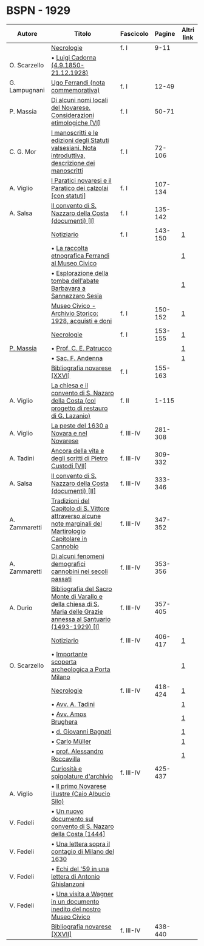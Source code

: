 # BSPN - 1929

| Autore                                                     | Titolo                                                                                                                                                                    | Fascicolo | Pagine  | Altri link                                             |
|------------------------------------------------------------|---------------------------------------------------------------------------------------------------------------------------------------------------------------------------|-----------|---------|--------------------------------------------------------|
|                                                            | [Necrologie](https://en.calameo.com/read/00726073583e6042eafdb)                                                                                                           | f. I      | 9-11    |                                                        |
| O. Scarzello                                               | • [Luigi Cadorna (4.9.1850-21.12.1928)](https://en.calameo.com/read/00726073583e6042eafdb)                                                                                |           |         |                                                        |
| G. Lampugnani                                              | [Ugo Ferrandi (nota commemorativa)](https://en.calameo.com/read/00726073583e6042eafdb)                                                                                    | f. I      | 12-49   |                                                        |
| P. Massia                                                  | [Di alcuni nomi locali del Novarese. Considerazioni etimologiche [VI]](https://en.calameo.com/read/00726073583e6042eafdb)                                                 | f. I      | 50-71   |                                                        |
| C. G. Mor                                                  | [I manoscritti e le edizioni degli Statuti valsesiani. Nota introduttiva, descrizione dei manoscritti](https://en.calameo.com/read/00726073583e6042eafdb)                 | f. I      | 72-106  |                                                        |
| A. Viglio                                                  | [I Paratici novaresi e il Paratico dei calzolai [con statuti]](https://en.calameo.com/read/00726073583e6042eafdb)                                                         | f. I      | 107-134 |                                                        |
| A. Salsa                                                   | [Il convento di S. Nazzaro della Costa (documenti) [I]](https://en.calameo.com/read/00726073583e6042eafdb)                                                                | f. I      | 135-142 |                                                        |
|                                                            | [Notiziario](http://www.ssno.it/BSPNo/bspn_not29.html#291a)                                                                                                               | f. I      | 143-150 | [1](https://en.calameo.com/read/00726073583e6042eafdb) |
|                                                            | • [La raccolta etnografica Ferrandi al Museo Civico](http://www.ssno.it/BSPNo/bspn_not29.html#ferr)                                                                       |           |         | [1](https://en.calameo.com/read/00726073583e6042eafdb) |
|                                                            | • [Esplorazione della tomba dell'abate Barbavara a Sannazzaro Sesia](http://www.ssno.it/BSPNo/bspn_not29.html#barb)                                                       |           |         | [1](https://en.calameo.com/read/00726073583e6042eafdb) |
|                                                            | [Museo Civico - Archivio Storico: 1928, acquisti e doni](http://www.ssno.it/BSPNo/bspn_not29.html#291b)                                                                   | f. I      | 150-152 | [1](https://en.calameo.com/read/00726073583e6042eafdb) |
|                                                            | [Necrologie](http://www.ssno.it/BSPNo/bspn_not29.html#291c)                                                                                                               | f. I      | 153-155 | [1](https://en.calameo.com/read/00726073583e6042eafdb) |
| [P. Massia](http://www.ssno.it/BSPNo/bspn_not29.html#patr) | • [Prof. C. E. Patrucco](http://www.ssno.it/BSPNo/bspn_not29.html#patr)                                                                                                   |           |         | [1](https://en.calameo.com/read/00726073583e6042eafdb) |
|                                                            | • [Sac. F. Andenna](http://www.ssno.it/BSPNo/bspn_not29.html#ande)                                                                                                        |           |         | [1](https://en.calameo.com/read/00726073583e6042eafdb) |
|                                                            | [Bibliografia novarese [XXVI]](https://en.calameo.com/read/00726073583e6042eafdb)                                                                                         | f. I      | 155-163 |                                                        |
| A. Viglio                                                  | [La chiesa e il convento di S. Nazaro della Costa (col progetto di restauro di G. Lazanio)](https://en.calameo.com/read/007260735ba34d6706c07)                            | f. II     | 1-115   |                                                        |
| A. Viglio                                                  | [La peste del 1630 a Novara e nel Novarese](https://en.calameo.com/read/0072607354d03b8f9efe2)                                                                            | f. III-IV | 281-308 |                                                        |
| A. Tadini                                                  | [Ancora della vita e degli scritti di Pietro Custodi [VII]](https://en.calameo.com/read/0072607354d03b8f9efe2)                                                            | f. III-IV | 309-332 |                                                        |
| A. Salsa                                                   | [Il convento di S. Nazzaro della Costa (documenti) [II]](https://en.calameo.com/read/0072607354d03b8f9efe2)                                                               | f. III-IV | 333-346 |                                                        |
| A. Zammaretti                                              | [Tradizioni del Capitolo di S. Vittore attraverso alcune note marginali del Martirologio Capitolare in Cannobio](https://en.calameo.com/read/0072607354d03b8f9efe2)       | f. III-IV | 347-352 |                                                        |
| A. Zammaretti                                              | [Di alcuni fenomeni demografici cannobini nei secoli passati](https://en.calameo.com/read/0072607354d03b8f9efe2)                                                          | f. III-IV | 353-356 |                                                        |
| A. Durio                                                   | [Bibliografia del Sacro Monte di Varallo e della chiesa di S. Maria delle Grazie annessa al Santuario (1493-1929) [I]](https://en.calameo.com/read/0072607354d03b8f9efe2) | f. III-IV | 357-405 |                                                        |
|                                                            | [Notiziario](http://www.ssno.it/BSPNo/bspn_not29.html#293a)                                                                                                               | f. III-IV | 406-417 | [1](https://en.calameo.com/read/0072607354d03b8f9efe2) |
| O. Scarzello                                               | • [Importante scoperta archeologica a Porta Milano](http://www.ssno.it/BSPNo/bspn_not29.html#pmil)                                                                        |           |         | [1](https://en.calameo.com/read/0072607354d03b8f9efe2) |
|                                                            | [Necrologie](http://www.ssno.it/BSPNo/bspn_not29.html#293b)                                                                                                               | f. III-IV | 418-424 | [1](https://en.calameo.com/read/0072607354d03b8f9efe2) |
|                                                            | • [Avv. A. Tadini](http://www.ssno.it/BSPNo/bspn_not29.html#tadi)                                                                                                         |           |         | [1](https://en.calameo.com/read/0072607354d03b8f9efe2) |
|                                                            | • [Avv. Amos Brughera](http://www.ssno.it/BSPNo/bspn_not29.html#brug)                                                                                                     |           |         | [1](https://en.calameo.com/read/0072607354d03b8f9efe2) |
|                                                            | • [d. Giovanni Bagnati](http://www.ssno.it/BSPNo/bspn_not29.html#bagn)                                                                                                    |           |         | [1](https://en.calameo.com/read/0072607354d03b8f9efe2) |
|                                                            | • [Carlo Müller](http://www.ssno.it/BSPNo/bspn_not29.html#mull)                                                                                                           |           |         | [1](https://en.calameo.com/read/0072607354d03b8f9efe2) |
|                                                            | • [prof. Alessandro Roccavilla](http://www.ssno.it/BSPNo/bspn_not29.html#rocc)                                                                                            |           |         | [1](https://en.calameo.com/read/0072607354d03b8f9efe2) |
|                                                            | [Curiosità e spigolature d'archivio](https://en.calameo.com/read/0072607354d03b8f9efe2)                                                                                   | f. III-IV | 425-437 |                                                        |
| A. Viglio                                                  | • [Il primo Novarese illustre (Caio Albucio Silo)](https://en.calameo.com/read/0072607354d03b8f9efe2)                                                                     |           |         |                                                        |
| V. Fedeli                                                  | • [Un nuovo documento sul convento di S. Nazaro della Costa [1444]](https://en.calameo.com/read/0072607354d03b8f9efe2)                                                    |           |         |                                                        |
| V. Fedeli                                                  | • [Una lettera sopra il contagio di Milano del 1630](https://en.calameo.com/read/0072607354d03b8f9efe2)                                                                   |           |         |                                                        |
| V. Fedeli                                                  | • [Echi del '59 in una lettera di Antonio Ghislanzoni](https://en.calameo.com/read/0072607354d03b8f9efe2)                                                                 |           |         |                                                        |
| V. Fedeli                                                  | • [Una visita a Wagner in un documento inedito del nostro Museo Civico](https://en.calameo.com/read/0072607354d03b8f9efe2)                                                |           |         |                                                        |
|                                                            | [Bibliografia novarese [XXVII]](https://en.calameo.com/read/0072607354d03b8f9efe2)                                                                                        | f. III-IV | 438-440 |                                                        |
